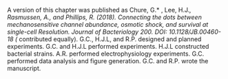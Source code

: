 A version of this chapter was published as Chure, G.* , Lee, H.J.*,
Rasmussen, A., and Phillips, R. (2018). Connecting the dots between
mechanosensitive channel abundance, osmotic shock, and survival at
single-cell Resolution. Journal of Bacteriology 200. DOI: 10.1128/JB.00460-18 (* contributed equally). 
G.C., H.J.L, and R.P. designed and planned experiments. G.C. and H.J.L performed
experiments. H.J.L constructed bacterial strains. A.R. performed
electrophysiology experiments. G.C. performed data analysis and figure
generation. G.C. and R.P. wrote the manuscript.
